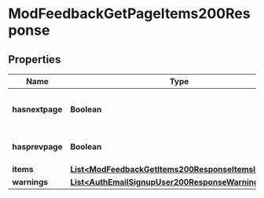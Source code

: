 

# ModFeedbackGetPageItems200Response


## Properties

| Name | Type | Description | Notes |
|------------ | ------------- | ------------- | -------------|
|**hasnextpage** | **Boolean** | Whether there are more pages. |  |
|**hasprevpage** | **Boolean** | Whether is a previous page. |  |
|**items** | [**List&lt;ModFeedbackGetItems200ResponseItemsInner&gt;**](ModFeedbackGetItems200ResponseItemsInner.md) |  |  |
|**warnings** | [**List&lt;AuthEmailSignupUser200ResponseWarningsInner&gt;**](AuthEmailSignupUser200ResponseWarningsInner.md) |  |  [optional] |



